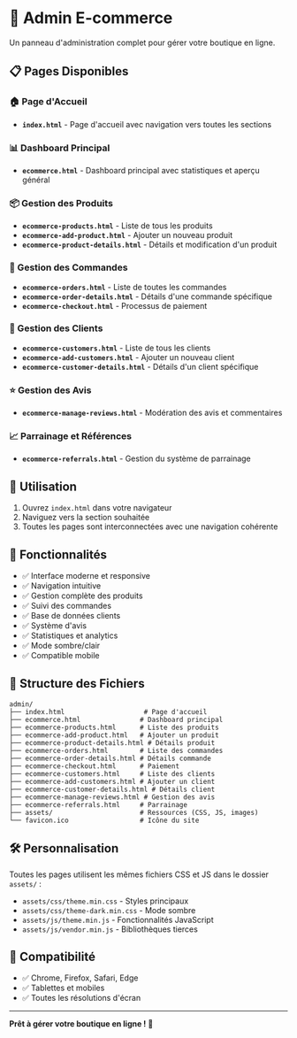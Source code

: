 # 🏪 Admin E-commerce

Un panneau d'administration complet pour gérer votre boutique en ligne.

## 📋 Pages Disponibles

### 🏠 Page d'Accueil
- **`index.html`** - Page d'accueil avec navigation vers toutes les sections

### 📊 Dashboard Principal
- **`ecommerce.html`** - Dashboard principal avec statistiques et aperçu général

### 📦 Gestion des Produits
- **`ecommerce-products.html`** - Liste de tous les produits
- **`ecommerce-add-product.html`** - Ajouter un nouveau produit
- **`ecommerce-product-details.html`** - Détails et modification d'un produit

### 🛒 Gestion des Commandes
- **`ecommerce-orders.html`** - Liste de toutes les commandes
- **`ecommerce-order-details.html`** - Détails d'une commande spécifique
- **`ecommerce-checkout.html`** - Processus de paiement

### 👥 Gestion des Clients
- **`ecommerce-customers.html`** - Liste de tous les clients
- **`ecommerce-add-customers.html`** - Ajouter un nouveau client
- **`ecommerce-customer-details.html`** - Détails d'un client spécifique

### ⭐ Gestion des Avis
- **`ecommerce-manage-reviews.html`** - Modération des avis et commentaires

### 📈 Parrainage et Références
- **`ecommerce-referrals.html`** - Gestion du système de parrainage

## 🚀 Utilisation

1. Ouvrez `index.html` dans votre navigateur
2. Naviguez vers la section souhaitée
3. Toutes les pages sont interconnectées avec une navigation cohérente

## 🎨 Fonctionnalités

- ✅ Interface moderne et responsive
- ✅ Navigation intuitive
- ✅ Gestion complète des produits
- ✅ Suivi des commandes
- ✅ Base de données clients
- ✅ Système d'avis
- ✅ Statistiques et analytics
- ✅ Mode sombre/clair
- ✅ Compatible mobile

## 📁 Structure des Fichiers

```
admin/
├── index.html                    # Page d'accueil
├── ecommerce.html               # Dashboard principal
├── ecommerce-products.html      # Liste des produits
├── ecommerce-add-product.html   # Ajouter un produit
├── ecommerce-product-details.html # Détails produit
├── ecommerce-orders.html        # Liste des commandes
├── ecommerce-order-details.html # Détails commande
├── ecommerce-checkout.html      # Paiement
├── ecommerce-customers.html     # Liste des clients
├── ecommerce-add-customers.html # Ajouter un client
├── ecommerce-customer-details.html # Détails client
├── ecommerce-manage-reviews.html # Gestion des avis
├── ecommerce-referrals.html     # Parrainage
├── assets/                      # Ressources (CSS, JS, images)
└── favicon.ico                  # Icône du site
```

## 🛠️ Personnalisation

Toutes les pages utilisent les mêmes fichiers CSS et JS dans le dossier `assets/` :
- `assets/css/theme.min.css` - Styles principaux
- `assets/css/theme-dark.min.css` - Mode sombre
- `assets/js/theme.min.js` - Fonctionnalités JavaScript
- `assets/js/vendor.min.js` - Bibliothèques tierces

## 📱 Compatibilité

- ✅ Chrome, Firefox, Safari, Edge
- ✅ Tablettes et mobiles
- ✅ Toutes les résolutions d'écran

---

**Prêt à gérer votre boutique en ligne ! 🚀** 